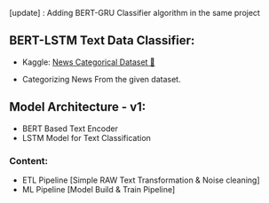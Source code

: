 [update] : Adding BERT-GRU Classifier algorithm in the same project

## BERT-LSTM Text Data Classifier:

- Kaggle: [News Categorical Dataset 🔗](https://www.kaggle.com/datasets/rmisra/news-category-dataset)

- Categorizing News From the given dataset.

## Model Architecture - v1:

- BERT Based Text Encoder
- LSTM Model for Text Classification

### Content:

- ETL Pipeline [Simple RAW Text Transformation & Noise cleaning]
- ML Pipeline [Model Build & Train Pipeline]
